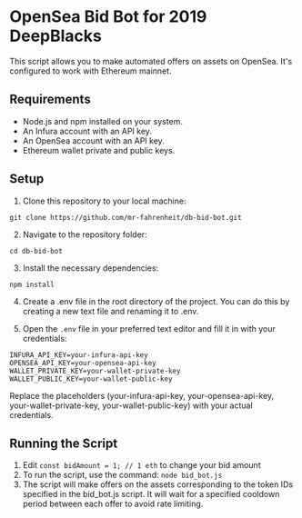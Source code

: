 # OpenSea Bid Bot for 2019 DeepBlacks

This script allows you to make automated offers on assets on OpenSea. 
It's configured to work with Ethereum mainnet.

## Requirements

- Node.js and npm installed on your system.
- An Infura account with an API key.
- An OpenSea account with an API key.
- Ethereum wallet private and public keys.

## Setup

1. Clone this repository to your local machine:

`git clone https://github.com/mr-fahrenheit/db-bid-bot.git`

2. Navigate to the repository folder:

`cd db-bid-bot`

3. Install the necessary dependencies:

`npm install`

4. Create a .env file in the root directory of the project. You can do this by creating a new text file and renaming it to .env.

5. Open the `.env` file in your preferred text editor and fill it in with your credentials:

```dotenv
INFURA_API_KEY=your-infura-api-key
OPENSEA_API_KEY=your-opensea-api-key
WALLET_PRIVATE_KEY=your-wallet-private-key
WALLET_PUBLIC_KEY=your-wallet-public-key
```

Replace the placeholders (your-infura-api-key, your-opensea-api-key, your-wallet-private-key, your-wallet-public-key) with your actual credentials.

## Running the Script
1. Edit `const bidAmount = 1; // 1 eth` to change your bid amount
2. To run the script, use the command:
`node bid_bot.js`
3. The script will make offers on the assets corresponding to the token IDs specified in the bid_bot.js script. It will wait for a specified cooldown period between each offer to avoid rate limiting.
